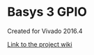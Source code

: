 # Basys 3 GPIO <!-- Replace this line with the project name -->
Created for Vivado 2016.4

[Link to the project wiki](https://reference.digilentinc.com/learn/programmable-logic/tutorials/basys-3-general-io/start)

